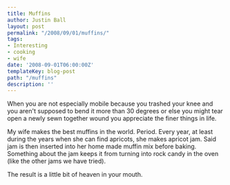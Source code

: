 ```yaml
---
title: Muffins
author: Justin Ball
layout: post
permalink: "/2008/09/01/muffins/"
tags:
- Interesting
- cooking
- wife
date: '2008-09-01T06:00:00Z'
templateKey: blog-post
path: "/muffins"
description: ''
---
```


When you are not especially mobile because you trashed your knee and you aren't supposed to bend it more than 30 degrees or else you might tear open a newly sewn together wound you appreciate the finer things in life.

My wife makes the best muffins in the world. Period. Every year, at least during the years when she can find apricots, she makes apricot jam. Said jam is then inserted into her home made muffin mix before baking. Something about the jam keeps it from turning into rock candy in the oven (like the other jams we have tried).

The result is a little bit of heaven in your mouth.
